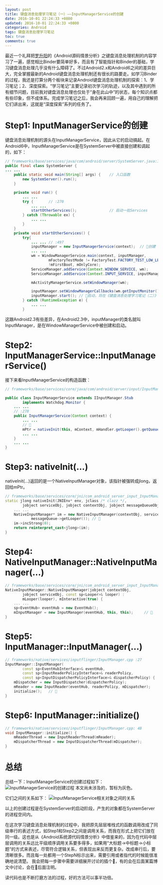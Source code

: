 ```yaml
---
layout: post
title: 键盘消息处理学习笔记（一）——InputManagerService的创建
date: 2016-10-01 22:24:33 +0800
updated: 2016-10-01 22:24:33 +0800
categories: Android
tags: 键盘消息处理学习笔记
toc: true
comments: true
---
```

最近一个礼拜把[罗升阳](http://blog.csdn.net/luoshengyang)的《Android源码情景分析》之键盘消息处理机制的内容学习了一遍，感觉相比Binder要简单好多，而且有了智能指针和Binder的基础，学习键盘消息处理几乎没有什么障碍了。不过Android2.x和Android6之间的差异巨大，完全掌握最新的Android键盘消息处理机制还有很长的路要走。如学习Binder的过程，我还是打算分两个板块来记录Android键盘消息处理机制的探索：1、学习笔记；2、深度探索。“学习笔记”主要记录初次学习的轨迹，以及其中遇到的所有细节问题，目前我对键盘消息处理也仅处于“身在此山中”的状态，每个知识点都有些印象，但不成体系。完成学习笔记之后，我会再来回顾一遍，用自己的理解把它们讲出来，这就是“深度探索”系列的任务了。
<!-- more -->

# Step1: InputManagerService的创建
键盘消息处理机制的源头在InputManagerService，因此从它的启动搞起。在Android6中，InputManagerService是在SystemServer中被直接创建和调起的，如下：
``` java
// frameworks/base/services/java/com/android/server/SystemServer.java:167
public final class SystemServer {
... ...
    public static void main(String[] args) {    // 入口函数
        new SystemServer().run();
    }

    private void run() {
        ... ... 
        try {       // :270
            ... ...
            startOtherServices();               // 启动一批Services
        } catch (Throwable ex) {
            ... ...
        }
    }
    private void startOtherServices() {
        try{
            ... ... // :497
            inputManager = new InputManagerService(context);  // 🏁创建
            ... ...
            wm = WindowManagerService.main(context, inputManager,
                    mFactoryTestMode != FactoryTest.FACTORY_TEST_LOW_LEVEL,
                    !mFirstBoot, mOnlyCore);
            ServiceManager.addService(Context.WINDOW_SERVICE, wm);
            ServiceManager.addService(Context.INPUT_SERVICE, inputManager);

            mActivityManagerService.setWindowManager(wm);

            inputManager.setWindowManagerCallbacks(wm.getInputMonitor());
            inputManager.start(); // 🏁启动，将在《键盘消息处理学习笔记（二）》中讨论
        } catch (RuntimeException e) {
            ... ...
        }

```
这跟Android2.3有些差异，在Android2.3中，inputManager的类名就叫InputManager，是在WindowManagerService中被创建和启动。
# Step2: InputManagerService::InputManagerService()
<a name="InputManagerService__InputManagerService"></a>接下来看InputManagerService的构造函数：
``` java
// frameworks/base/services/core/java/com/android/server/input/InputManagerService.java

public class InputManagerService extends IInputManager.Stub
        implements Watchdog.Monitor {
    ... ...
    // :278
    public InputManagerService(Context context) {
        ... ...
        // 🏁
        mPtr = nativeInit(this, mContext, mHandler.getLooper().getQueue());
        ... ...
    }
    ... ...
}
```
# Step3: nativeInit(...)
nativeInit(...)返回的是一个NativeInputManager对象，该指针被强转成jlong，返回给mPtr。
``` cpp
// frameworks/base/services/core/jni/com_android_server_input_InputManagerService.cpp :1035
static jlong nativeInit(JNIEnv* env, jclass /* clazz */,
        jobject serviceObj, jobject contextObj, jobject messageQueueObj) {
    ... ...
    NativeInputManager* im = new NativeInputManager(contextObj, serviceObj,
            messageQueue->getLooper()); // 🏁
    im->incStrong(0);
    return reinterpret_cast<jlong>(im);
}
```
# Step4: NativeInputManager::NativeInputManager(...)
<a name="NativeInputManager__NativeInputManager"></a>
``` cpp
// frameworks/base/services/core/jni/com_android_server_input_InputManagerService.cpp :288
NativeInputManager::NativeInputManager(jobject contextObj,
        jobject serviceObj, const sp<Looper>& looper) :
        mLooper(looper), mInteractive(true) {
    ... ...
    sp<EventHub> eventHub = new EventHub();
    mInputManager = new InputManager(eventHub, this, this);     // 🏁
}
```

# Step5: InputManager::InputManager(...)
``` cpp
// frameworks/native/services/inputflinger/InputManager.cpp :27
InputManager::InputManager(
        const sp<EventHubInterface>& eventHub,
        const sp<InputReaderPolicyInterface>& readerPolicy,
        const sp<InputDispatcherPolicyInterface>& dispatcherPolicy) {
    mDispatcher = new InputDispatcher(dispatcherPolicy);
    mReader = new InputReader(eventHub, readerPolicy, mDispatcher);
    initialize();   // 🏁
}
```

# Step6: InputManager::initialize()
``` cpp
// frameworks/native/services/inputflinger/InputManager.cpp: 48
void InputManager::initialize() {
    mReaderThread = new InputReaderThread(mReader);
    mDispatcherThread = new InputDispatcherThread(mDispatcher);
}
```
# 总结
总结一下：InputManagerService的创建过程如下：
![InputManagerService的创建过程](0904KeyboardLearning1/img01.png)
本文尚未涉及的，暂标为灰色。

它们之间的关系如下：
![InputManagerService相关对象之间的关系](0904KeyboardLearning1/img02.png)

以上的创建过程是在SystemServer的启动阶段，产生的对象都在SystemServer的进程空间内。

在这次学习键盘消息处理机制的过程中，我把原先层层堆栈式的函数调用改成了同级串行的表述方式，如Step1和Step2之间是调用关系，而我在形式上把它们放在同一级。这也是从《Android系统源代码情景分析》中借鉴来的，因为在代码中层层调用的关系远比平级顺序调用关系要多得多，如果用“大标题->中标题->小标题“的方式来表述，尽管符合逻辑关系，但表现出来反而更复杂。改成串行后，要清晰很多。而且每一处都用一个StepN标示出来，需要引用或者指代的时候能很准确地说清楚。
我会把每一步骤中需要详细展开讨论的插个🏁，有的会在后面某篇博文中讨论，会在🏁后面注明。

读代码也是不断打磨方法的过程，好的方法可以事半功倍。